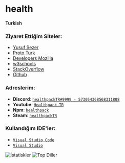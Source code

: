 # health

**Turkish**


 ### Ziyaret Ettiğim Siteler:
- [Yusuf Sezer](https://www.yusufsezer.com.tr)
- [Proto Turk](https://prototurk.com)
- [Developers Mozilla](https://developer.mozilla.org/tr/)
- [w3schools](https://www.w3schools.com)
- [StackOverflow](https://stackoverflow.com)
- [Github](https://github.com/)


 ### Adreslerim:
- **Discord**: [`healthpackTR#9999 - 573054368568311808`](https://discord.com/users/573054368568311808) 
- **Youtube**: [`Healthpack TR`](https://www.youtube.com/channel/UCDnt9my_8z87bWL-yCb5NEA)
- **Npm**: [`healthpack`](https://www.npmjs.com/~healthpack)
- **Steam**: [`healthpackTR`](https://steamcommunity.com/id/healthpackTR/)

### Kullandığım IDE'ler:
- [`Visual Studio Code`](https://code.visualstudio.com)
- [`Visual Studio`](https://visualstudio.microsoft.com/tr/)


![İstatiskler](https://github-readme-stats.vercel.app/api?username=healthpackTR&theme=react&hide_title=true)
![Top Diller](https://github-readme-stats.vercel.app/api/top-langs/?username=healthpacktr&layout=compact)



  
